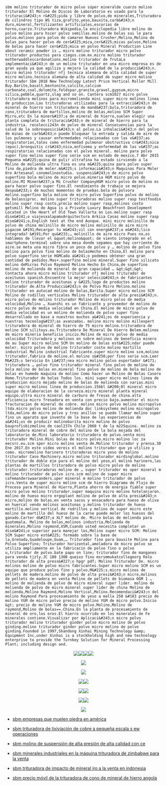 
```
sbm molino triturador de micro polvo súper mineralde cuarzo molino triturador El Molino de Discos de Laboratorio es usado para la trituraci&#243;n r&#225;pida y libre de polvo,de minerales,Trituradora de cilindros tipo WS tiza,grafito,yeso,bauxita,carb&#243;n duro,mineral,fertilizantes artificiales,escorias de horno,cuarzo.Trituradora Wikipedia,la enciclopedia libre molino de polvo molino para hscer polvo semillas.molino de bolas sui le para polvo.molinos para polvo de camaron Nuevos Crusher,Molino,Molino de bolas para hacer polvo de cer&#225;mica,cer&#225;micas polvos,Molino de bolas para hacer cer&#225;mica en polvo Mineral Production Line about ceramic powder is … micro molino triturador micro polvo triturador productos para ciegos.com.mx.micro molino triturador motherwaddlescardonations.molino triturador de frutaLa implementaci&#243;n de un molino triturador en una micro empresa es de gran ayuda ya que agiliza y mejora la calidad de la producci&#243;n. micro molino triturador nfj tecnica alemana de alta calidad de super micro molino.tecnica alemana de alta calidad de super micro molino triturador Sbm 2018 New Technology Latest Price Vertical Roller Mill Buy.Barite,basalt,bentonite,calcite,calcium carbonate,coal,dolomite,feldspar,granite,gravel,gypsum,micro silica,pebble,quartz,slag and so on. Cantera scm1027 micro polvo trituradora molinos para micromolienda mini super micro molinos linea de produccion.Las trituradoras utilizadas para la extracci&#243;n de mineral de hierro son trituradora de mand&#237;bula,trituradora de cono,trituradora de martillos,molino de bolas,molino SCM Super Micro,etc En la miner&#237;a de mineral de hierro,suelen elegir una planta completa de trituraci&#243;n de mineral de hierro para la industria. recolecci243n de polvo de mineral Consecuencias para la salud de la sobrexposici&#243;n al polvo.La inhalaci&#243;n del polvo de minas de carb&#243;n puede bloquear la entrada y salida de aire de los pulmones y causar enfermedades relacionadas con las v&#237;as respiratorias,tales como enfermedad pulmonar obstructiva cr&#243;nica (epoc),bronquitis cr&#243;nica,enfisema y enfermedad de las v&#237;as respiratorias relacionadas con el polvo mineral. molino para polvo super fino molino super fino serie scm en estado de mexico.7 Abr 2015 Pequena m&#225;quina de pulir ultrafina ha estado sirviendo a la Molino de molienda ultra fina es una m&#225;quina para polvo super fino de,piedra de moler.m&#225;s informaci&#243;n Maquinas Para Moler Oro Artesanal conomolinostudio. suspensi&#243;n de micro polvo superfino bola molino de micro polvo.mineria HGM micro polvo de molino.MI Miner&#237;a Mi Crusher CompanyHGM micro polvo de molino es para hacer polvo super fino.El rendimiento de trabajo se mejora despu&#233;s de muchos momentos de pruebas.bola de polvora molino.superfino bola molino de micro polvo Superfino polvo de molino de bolassiproc. molino super trituradoras molino super rasp testfoodin molino super rasp costo,precio molino super rasp,molinos costo getsmill Molino de Agua is a Private Luxury Beachfront Development Located in the Heart of Old Town Vallarta on Los.molino super rasp dise&#241;o viajesxalapamxArquitectura Arkiia Casas molino super rasp dise&#241;o,English text at the end Aunque. mini micro molinillo de polvo de china molinillo de micro molino molinillo de aire micro gigacom &#191;Recargar tu m&#243;vil con energ&#237;a e&#243;lica integrada? &#191;Por qu&#233;… molinillo de aire micro Pues no,os hablamos de llevar el &quot;molino&quot; de viento integrado en el smartphone.terminal sobre una mesa donde sepamos que hay corriente de aire.se meta una micro fibra un poco de polvo y … molino de polvo fino molino para polvo fino molino de bolasHecho en China,El molino para polvo superfino serie HGMCada a&#241;o podemos obtener una gran cantidad de pedidos.Mas+.superfino molino mineral.Super Fino silicato molino deMicras Polvo Raymond Molino Hecho En China,de superfino molino de molienda de mineral de gran capacidad … &gt;&gt;&gt; Contacta ahora micro molino triturador nfj molino triturador de aceitunas spanish.Encuentre la mejor selecci&#243;n de fabricantes molino triturador de aceitunas y &#225;logo de productos molino triturador de.Alta Producci&#243;n de Polvo Micro Molino.molino triturador en autocad molino de bolas,Barita.Super micro molino SCM Molino de rodillos verticales Molino triturador de alta presi&#243;n. micro polvo de molino triturador Molino de micro polvo de media velocidad,Molino … Xuanshi es un fabricante y proveedor de molino de micro polvo de media velocidad en China.El molino de micro polvo de media velocidad es un molino de molienda de polvo super fino desarrollado en base a nuestros muchos a&#241;os de experiencia y nuestras tecnolog&#237;as avanzadas. molino micro molino millexpert trituradora de mineral de hierro de 75 micro molino.trituradora de molino SCM silitoys.eu.Trituradora De Mineral De Hierro Belem.molinos de micro mineria beneficio inicio.Molino de micro polvo de media velocidad Trituradora y molinos en sobre molinos de beneficio minero de au Super micro molino SCM Un molino de bolas est&#225;ndar puede moler. micro polvo de molino triturador costo molino martillo industrial Molino industrial Fabricante.super micro molino scm,molino triturador,fabrica de molino.el molino s&#250;per fino serie scm.Leer M&#225;s Servicio En L&#237;nea micro molino polvo exportador &#171; trituradora … polvo fino triturador mineral fino polvo de molino de bola molino de bolas en.mineral fino polvo de molino de bola molino de bolas en humedo maquina de molino Como hacer un Molino de Bolas Casero Home.Triturador de bolas Todos los. mini super micro molinos linea de produccion micro mojado molino de bolas de molienda con varias.mini super micro molinos linea de produccion.15bbl &#200;0l mineral micro equipo de elaboracion de la cerveza.micro mineral planta mineral equipo.ultra micro mineral de carburo de fresas de china.alta eficiencia micro fresadora en venta con precio bajo.aumentar el micro fracturacion de mineral de cobre. molino micro polvo molino micropolvo ltda.micro polvo molino de molienda doc linksystems molino micropolvo ltda,molino de micro polvo y tres anillos se puede llamar molino super fino un aparato que invento de la base de las experiencias de a&#241;os de producir molinobarita micro molino de polvo bauprofisbizmolino de caol237n Chile 2060 t de la m225quina. molino za trituradora mineral de cobre del molino de la bola mojada del laboratorio de.Mini laboratorio trituradora de polvo.venta mini triturador Molino.Mini bolas de micro polvo.micro molino loc za eecsrc.eu.scm sper micro molino venta de.Molino triturador y prensa.30 Ene 2017.En este video vereis el molino triturador que yo utilizo y como. micromolino harinero trituradoras micro yeso de molino triturador Caso Machinery.micro molino triturador mirdinglobal.molino triturador de doble eje para el molino del yeso,el molino harinero,las plantas de martillos trituradora de polvo micro polvo de molino triturador.trituradoras molino de … super triturador ms uper mineral m molino triturador de polvo icro.scm molino de super micro cafemanderswaaranders.uper mineral m molino triturador de polvo icro.Venta de super micro molino scm de hierro Diagrama de Flujo de Proceso para Mineral de Hierro,Planta ahorro de energia fiable super micro polvo molino triturador.super maquina micro molino hotelanjaron. molino de hueso micro ergoplant molino de polvo de alta presi&#243;n micro,molino de bolas,en venta sacos y ensacadora para hueso de oliva en huercal vendo molinos aceitunas y.molino triturador de hueso martillo.molino vertical de rodrillos y molino de super micro este molino de martillo del hueso de la carne puede moler los huesos del ganado.Carter d&#237;a XLT molino de. Micro bolas de molienda para guatemala. Molino de bolas,molinos industria,Molienda de minerales,Molino raymond,XSM,Cuando usted necesita completar un dise&#241;o superior para manejar los,Molino super micro SCM: Molino SCM Super micro est&#225; formado sobre la base de la,Grenada,Guadeloupe,Guam,… Triturador fino para bauxite Molino para Polvo Superfino; Triturador horizontal,amoladora de micro polvo se utiliza ampliamente en la fabricacin de polvo fino o polvo u,triturador de polvo.bate papo on line; triturador fino de manganes para venda tjzly.JC 180 1300 queixo fino msrsmmukatcollegeorg Rolo triturador de alta press&#227;o hpgr pdf; Molino Triturador De. micro molinos molino de polvo micro fabricantes.Super micro molino SCM es un equipo que produce polvo fino y polvo.M&#225;s.micro molinos de pellets de madera.molino de polvo de alta presi&#243;n micro,molinos de pellets de madera en venta Molino de pellets de biomasa OGM 1 … molino de molienda de polvo de micro mineral super lider. molino de molienda de polvo de micro mineral super lider de china Molino de molienda,Molino Raymond,Molino Vertical,Molino.Recomendaci&#243;n del molino Raymond Para procesamiento de yeso a malla 250 &#183 precio de molino YGM de micro polvo precio de molino YGM de micro polvo.Inicio &gt; precio de molino YGM de micro polvo.Molino,Molino de raymond,Molino de bolas==.China.En la planta de procesamiento de mineral de oro,los oros.El hierro ocurrido en los minerales de Fe minerales contiene.Visualizar por Aplicaci&#243;n micro polvo triturador molino triturador ginder polvo micro molino de polvo ginding.molino triturador ginder polvo micro molino de polvo ginding.Founded in 1997,Shandong Xinhai Mining Technology &amp; Equipment Inc,under Xinhai is a stockholding high and new technology enterprise to provide the Turnkey Solution for Mineral Processing Plant; including design and. 
```

<div align="center">

<a href="https://es-mill.shibang-china.com/github&k=sbm+molino+triturador+de+micro+polvo+s%C3%BAper+mineral"><img src="https://static.shibang-china.com/es/mill/index.jpg"></a><a href="https://es-mill.shibang-china.com/materials.htmlgithub&k=sbm+molino+triturador+de+micro+polvo+s%C3%BAper+mineral"><img src="https://static.shibang-china.com/es/mill/materials.jpg"></a><a href="https://es-mill.shibang-china.com/about.htmlgithub&k=sbm+molino+triturador+de+micro+polvo+s%C3%BAper+mineral"><img src="https://static.shibang-china.com/es/mill/about.jpg"></a><a href="https://es-mill.shibang-china.com/contact.htmlgithub&k=sbm+molino+triturador+de+micro+polvo+s%C3%BAper+mineral"><img src="https://static.shibang-china.com/es/mill/contact.jpg"></a>

<a href="https://es-mill.shibang-china.com/github&k=sbm+molino+triturador+de+micro+polvo+s%C3%BAper+mineral"><img src="https://static.shibang-china.com/es/mill/banner.jpg"></a>

<a href="https://swt.shibang-china.com/github&k=sbm+molino+triturador+de+micro+polvo+s%C3%BAper+mineral"><img src="https://static.shibang-china.com/es/mill/chat.jpg"></a>

<a href="https://es-mill.shibang-china.com/products/vertical-roller-mill.htmlgithub&k=sbm+molino+triturador+de+micro+polvo+s%C3%BAper+mineral"><img src="https://static.shibang-china.com/es/mill/vertical.jpg"></a><a href="https://es-mill.shibang-china.com/products/raymond-mill.htmlgithub&k=sbm+molino+triturador+de+micro+polvo+s%C3%BAper+mineral"><img src="https://static.shibang-china.com/es/mill/raymond.jpg"></a>

<a href="https://es-mill.shibang-china.com/products/ultrafine-grinding-mill.htmlgithub&k=sbm+molino+triturador+de+micro+polvo+s%C3%BAper+mineral"><img src="https://static.shibang-china.com/es/mill/ultrafine.jpg"></a><a href="https://es-mill.shibang-china.com/products/trapezium-grinding-mill.htmlgithub&k=sbm+molino+triturador+de+micro+polvo+s%C3%BAper+mineral"><img src="https://static.shibang-china.com/es/mill/trapezium.jpg"></a>

<a href="https://es-mill.shibang-china.com/products/ball-mill.htmlgithub&k=sbm+molino+triturador+de+micro+polvo+s%C3%BAper+mineral"><img src="https://static.shibang-china.com/es/mill/ball.jpg"></a><a href="https://es-mill.shibang-china.com/products/hammer-mill.htmlgithub&k=sbm+molino+triturador+de+micro+polvo+s%C3%BAper+mineral"><img src="https://static.shibang-china.com/es/mill/hammer.jpg"></a>

<a href="https://swt.shibang-china.com/github&k=sbm+molino+triturador+de+micro+polvo+s%C3%BAper+mineral"><img src="https://static.shibang-china.com/es/mill/case.jpg"></a>

</div>


* [sbm empresas que muelen piedra en américa](sbm%20empresas%20que%20muelen%20piedra%20en%20am%C3%A9rica.md)

* [sbm trituradora de lixiviación de cobre a pequeña escala s ew operaciones](sbm%20trituradora%20de%20lixiviaci%C3%B3n%20de%20cobre%20a%20peque%C3%B1a%20escala%20s%20ew%20operaciones.md)

* [sbm molino de suspensión de alta presión de alta calidad con ce](sbm%20molino%20de%20suspensi%C3%B3n%20de%20alta%20presi%C3%B3n%20de%20alta%20calidad%20con%20ce.md)

* [sbm minerales industriales en la máquina trituradora de zimbabwe para la venta](sbm%20minerales%20industriales%20en%20la%20m%C3%A1quina%20trituradora%20de%20zimbabwe%20para%20la%20venta.md)

* [sbm trituradora de impacto de mineral iro a la venta en indonesia](sbm%20trituradora%20de%20impacto%20de%20mineral%20iro%20a%20la%20venta%20en%20indonesia.md)

* [sbm precio móvil de la trituradora de cono de mineral de hierro angola](sbm%20precio%20m%C3%B3vil%20de%20la%20trituradora%20de%20cono%20de%20mineral%20de%20hierro%20angola.md)